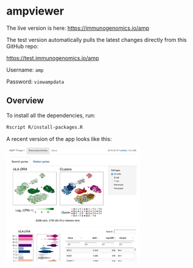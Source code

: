 ampviewer
=========

The live version is here: https://immunogenomics.io/amp

The test version automatically pulls the latest changes directly from this GitHub repo:

https://test.immunogenomics.io/amp

Username: `amp`

Password: `viewampdata`

Overview
--------

To install all the dependencies, run:

```bash
Rscript R/install-packages.R
```

A recent version of the app looks like this:

<img height="300px" src="screenshot.png" />
